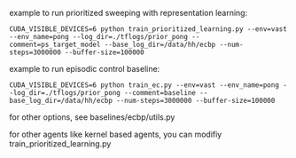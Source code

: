 

example to run prioritized sweeping with representation learning:
```
CUDA_VISIBLE_DEVICES=6 python train_prioritized_learning.py --env=vast --env_name=pong --log_dir=./tflogs/prior_pong --comment=ps_target_model --base_log_dir=/data/hh/ecbp --num-steps=3000000 --buffer-size=100000
```
example to run episodic control baseline:
```
CUDA_VISIBLE_DEVICES=6 python train_ec.py --env=vast --env_name=pong --log_dir=./tflogs/prior_pong --comment=baseline --base_log_dir=/data/hh/ecbp --num-steps=3000000 --buffer-size=100000

```

for other options, see baselines/ecbp/utils.py

for other agents like kernel based agents, you can modifiy train_prioritized_learning.py


